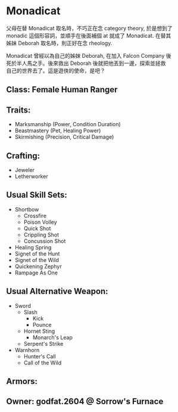 # Monadicat

父母在替 Monadicat 取名時，不巧正在念 category theory, 於是想到了<br/>
monadic 這個形容詞，並順手在後面補個 at 就成了 Monadicat. 在替其<br/>
姊妹 Deborah 取名時，則正好在念 rheology.

Monadicat 曾經以為自己的姊妹 Deborah, 在加入 Falcon Company 後<br/>
死於半人馬之手。後來救出 Deborah 後就把他丟到一邊，探索並拯救<br/>
自己的世界去了。這是遊俠的使命，是吧？

## Class: Female Human Ranger

## Traits:

* Marksmanship (Power, Condition Duration)
* Beastmastery (Pet, Healing Power)
* Skirmishing (Precision, Critical Damage)

## Crafting:

* Jeweler
* Letherworker

## Usual Skill Sets:

* Shortbow
  - Crossfire
  - Poison Volley
  - Quick Shot
  - Crippling Shot
  - Concussion Shot
* Healing Spring
* Signet of the Hunt
* Signet of the Wild
* Quickening Zephyr
* Rampage As One

## Usual Alternative Weapon:

* Sword
  - Slash
    - Kick
    - Pounce
  - Hornet Sting
    - Monarch's Leap
  - Serpent's Strike
* Warnhorn
  - Hunter's Call
  - Call of the Wild

## Armors:

## Owner: godfat.2604 @ Sorrow's Furnace

